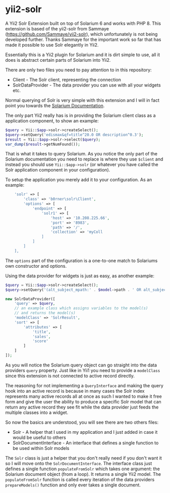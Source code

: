 yii2-solr
=========

A Yii2 Solr Extension built on top of Solarium 6 and works with PHP 8.
This extension is based of the yii2-solr from Sammaye (https://github.com/Sammaye/yii2-solr), which unfortunately is not being developed further. Thanks Sammaye for the important work so far that has made it possible to use Solr elegantly in Yii2.

Essentially this is a Yii2 plugin for Solarium and it is dirt simple to use, all it does is abstract certain parts of Solarium into Yii2.

There are only two files you need to pay attention to in this repository:

- Client - The Solr client, representing the connection
- SolrDataProvider - The data provider you can use with all your widgets etc.

Normal querying of Solr is very simple with this extension and I will in fact point you towards the [Solarium Documentation](https://solarium.readthedocs.io/en/6.0.0/getting-started/).
 
The only part Yii2 really has is in providing the Solarium client class as a application component, to show an example:

```php
$query = Yii::$app->solr->createSelect();
$query->setQuery('edismax&qf=title^20.0 OR description^0.3');
$result = Yii::$app->solr->select($query);
var_dump($result->getNumFound());
```

That is what it takes to query Solarium. As you notice the only part of the Solarium documentation you need to replace is where they use `$client` and instead you 
should use `Yii::$app->solr` (or whatever you have called the Solr application component in your configuration).

To setup the application you merely add it to your configuration. As an example:

```php
	'solr' => [
		'class' => 'b0rner\solr\Client',
		'options' => [
			'endpoint' => [
				'solr1' => [
					'host' => '10.208.225.66',
					'port' => '8983',
					'path' => '/',
					'collection' => 'myColl
				]
			]
		]
	],
```

The `options` part of the configuration is a one-to-one match to Solariums own constructor and options.

Using the data provider for widgets is just as easy, as another example:

```php
$query = Yii::$app->solr->createSelect();
$query->setQuery('(alt_subject_mpath:' . $model->path . ' OR alt_subject_mpath:' . $model->path . '.*) AND live:1');

new SolrDataProvider([
    'query' => $query,
    // an example class which assigns variables to the model(s)
    // and returns the model(s) 
    'modelClass' => 'SolrResult',
    'sort' => [
        'attributes' => [
            'title',
            'sales',
            'score'
        ]
    ]
]);
```

As you will notice the Solarium query object can go straight into the data providers `query` property. Just like in Yii1 you need to provide a `modelClass` since this extension is not 
connected to active record directly.

The reasoning for not implementing a `QueryInterface` and making the query hook into an active record is because in many cases the Solr index represents many active records all at once 
as such I wanted to make it free form and give the user the ability to produce a specific Solr model that can return any active record they see fit while the data provider just feeds the 
multiple classes into a widget.

So now the basics are understood, you will see there are two others files:

- Solr - A helper that I used in my application and I just added in case it would be useful to others
- SolrDocumentInterface - An interface that defines a single function to be used within Solr models

The `Solr` class is just a helper that you don't really need if you don't want it so I will move onto the `SolrDocumentInterface`. The interface class just defines a single function 
`populateFromSolr` which takes one argument: the Solarium document object (from a loop). It returns a single Yii2 model. The `populateFromSolr` function is called every 
iteration of the data providers `prepareModels()` function and only ever takes a single document.
